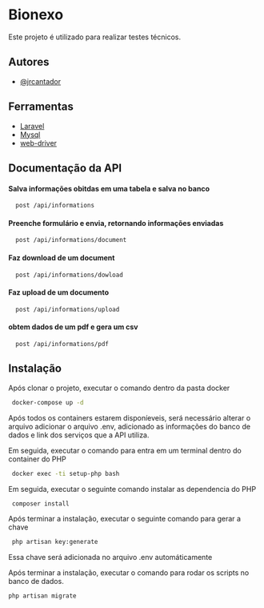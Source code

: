 
# Bionexo

Este projeto é utilizado para realizar testes técnicos.




## Autores

- [@jrcantador](https://github.com/jrcantador)


## Ferramentas

 - [Laravel](https://laravel.com/)
 - [Mysql](https://www.mysql.com/)
 - [web-driver](https://github.com/php-webdriver/php-webdriver)


## Documentação da API

####  Salva informações obitdas em uma tabela e salva no banco

```http
  post /api/informations
```

#### Preenche formulário e envia, retornando informações enviadas

```http
  post /api/informations/document
```

#### Faz download de um document

```http
  post /api/informations/dowload
```

#### Faz upload de um documento

```http
  post /api/informations/upload
```

#### obtem dados de um pdf e gera um csv

```http
  post /api/informations/pdf
```



## Instalação

Após clonar o projeto, executar o comando dentro da pasta docker

```bash
 docker-compose up -d
```
    
Após todos os containers estarem disponíeveis, será necessário alterar o arquivo adicionar o arquivo .env, adicionado as informações do banco de dados e link dos serviços que a API utiliza.


Em seguida, executar o comando para entra em um terminal dentro do container do PHP

```bash
 docker exec -ti setup-php bash
```

Em seguida, executar o seguinte comando instalar as dependencia do PHP

```bash
 composer install
```


Após terminar a instalação,  executar o seguinte comando para  gerar a chave

```bash
 php artisan key:generate
```
Essa chave será adicionada no arquivo .env automáticamente

Após terminar a instalação, executar o comando para rodar os scripts no banco de dados.

```bash
php artisan migrate
```